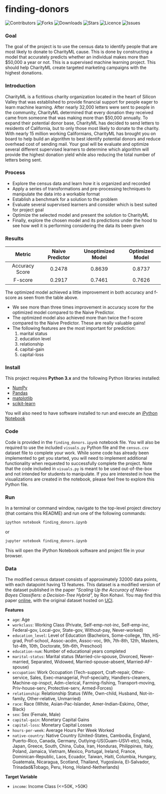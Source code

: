 # finding-donors
![Contributors](https://img.shields.io/github/contributors/walidsi/cd0025-supervised-learning?style=plastic)
![Forks](https://img.shields.io/github/forks/walidsi/cd0025-supervised-learning)
![Downloads](https://img.shields.io/github/downloads/walidsi/cd0025-supervised-learning/total)
![Stars](https://img.shields.io/github/stars/walidsi/cd0025-supervised-learning)
![Licence](https://img.shields.io/github/license/walidsi/cd0025-supervised-learning)
![Issues](https://img.shields.io/github/issues/walidsi/cd0025-supervised-learning)


### Goal
The goal of the project is to use the census data to identify people that are most likely to donate to CharityML cause. This is done by constructing a model that accurately predicts whether an individual makes more than $50,000 a year or not. This is a supervised machine learning project. This should help CharityML create targeted marketing campaigns with the highest donations.

### Introduction
CharityML is a fictitious charity organization located in the heart of Silicon Valley that was established to provide financial support for people eager to learn machine learning. After nearly 32,000 letters were sent to people in the community, CharityML determined that every donation they received came from someone that was making more than $50,000 annually. To expand their potential donor base, CharityML has decided to send letters to residents of California, but to only those most likely to donate to the charity. With nearly 15 million working Californians, CharityML has brought you on board to help build an algorithm to best identify potential donors and reduce overhead cost of sending mail. Your goal will be evaluate and optimize several different supervised learners to determine which algorithm will provide the highest donation yield while also reducing the total number of letters being sent.

### Process
- Explore the census data and learn how it is organized and recorded
- Apply a series of transformations and pre-processing techniques to manipulate the data into a workable format
- Establish a benchmark for a solution to the problem
- Evaluate several supervised learners and consider which is best suited for project goal
- Optimize the selected model and present the solution to CharityML
- Finally, explore the chosen model and its predictions under the hood to see how well it is performing considering the data its been given

### Results

|     Metric     | Naive Predictor   | Unoptimized Model | Optimized Model |
| :------------: | :---------------: | :---------------: | :-------------: |
| Accuracy Score | 0.2478            | 0.8639            | 0.8737          |
| F-score        | 0.2917            | 0.7461            | 0.7626          |

The optimized model achieved a little improvement in both accuracy and f-score as seen from the table above.
- We see more than three times improvement in accuracy score for the optimized model compared to the Naive Predictor.
- The optimized model also achieved more than twice the f-score compared to the Naive Predictor. These are really valuable gains!
- The following features are the most important for prediction:
  1. marital status
  2. education level
  3. relationship
  4. capital-gain
  5. capital-loss

### Install

This project requires **Python 3.x** and the following Python libraries installed:

- [NumPy](http://www.numpy.org/)
- [Pandas](http://pandas.pydata.org)
- [matplotlib](http://matplotlib.org/)
- [scikit-learn](http://scikit-learn.org/stable/)

You will also need to have software installed to run and execute an [iPython Notebook](http://ipython.org/notebook.html)

### Code

Code is provided in the `finding_donors.ipynb` notebook file. You will also be required to use the included `visuals.py` Python file and the `census.csv` dataset file to complete your work. While some code has already been implemented to get you started, you will need to implement additional functionality when requested to successfully complete the project. Note that the code included in `visuals.py` is meant to be used out-of-the-box and not intended for students to manipulate. If you are interested in how the visualizations are created in the notebook, please feel free to explore this Python file.

### Run

In a terminal or command window, navigate to the top-level project directory (that contains this README) and run one of the following commands:

```bash
ipython notebook finding_donors.ipynb
```  
or
```bash
jupyter notebook finding_donors.ipynb
```

This will open the iPython Notebook software and project file in your browser.

### Data

The modified census dataset consists of approximately 32000 data points, with each datapoint having 13 features. This dataset is a modified version of the dataset published in the paper *"Scaling Up the Accuracy of Naive-Bayes Classifiers: a Decision-Tree Hybrid",* by Ron Kohavi. You may find this paper [online](https://www.aaai.org/Papers/KDD/1996/KDD96-033.pdf), with the original dataset hosted on [UCI](https://archive.ics.uci.edu/ml/datasets/Census+Income).

**Features**
- `age`: Age
- `workclass`: Working Class (Private, Self-emp-not-inc, Self-emp-inc, Federal-gov, Local-gov, State-gov, Without-pay, Never-worked)
- `education_level`: Level of Education (Bachelors, Some-college, 11th, HS-grad, Prof-school, Assoc-acdm, Assoc-voc, 9th, 7th-8th, 12th, Masters, 1st-4th, 10th, Doctorate, 5th-6th, Preschool)
- `education-num`: Number of educational years completed
- `marital-status`: Marital status (Married-civ-spouse, Divorced, Never-married, Separated, Widowed, Married-spouse-absent, Married-AF-spouse)
- `occupation`: Work Occupation (Tech-support, Craft-repair, Other-service, Sales, Exec-managerial, Prof-specialty, Handlers-cleaners, Machine-op-inspct, Adm-clerical, Farming-fishing, Transport-moving, Priv-house-serv, Protective-serv, Armed-Forces)
- `relationship`: Relationship Status (Wife, Own-child, Husband, Not-in-family, Other-relative, Unmarried)
- `race`: Race (White, Asian-Pac-Islander, Amer-Indian-Eskimo, Other, Black)
- `sex`: Sex (Female, Male)
- `capital-gain`: Monetary Capital Gains
- `capital-loss`: Monetary Capital Losses
- `hours-per-week`: Average Hours Per Week Worked
- `native-country`: Native Country (United-States, Cambodia, England, Puerto-Rico, Canada, Germany, Outlying-US(Guam-USVI-etc), India, Japan, Greece, South, China, Cuba, Iran, Honduras, Philippines, Italy, Poland, Jamaica, Vietnam, Mexico, Portugal, Ireland, France, Dominican-Republic, Laos, Ecuador, Taiwan, Haiti, Columbia, Hungary, Guatemala, Nicaragua, Scotland, Thailand, Yugoslavia, El-Salvador, Trinadad&Tobago, Peru, Hong, Holand-Netherlands)

**Target Variable**
- `income`: Income Class (<=50K, >50K)
